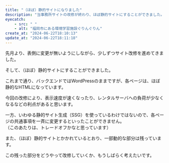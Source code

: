 ```yaml
---
title: "（ほぼ）静的サイトになりました"
description: "当事務所サイトの改修が終わり、ほぼ静的サイトにすることができました。"
eyecatch: 
    - src: " "
    - alt: "福岡市にある環境学習施設ぐりんぐりん"
create_at: "2024-06-22T18:10:13"
update_at: "2024-06-22T18:11:18"
---
```


先月より、表側に変更が無いようにしながら、少しずつサイト改修を進めてきました。

そして、（ほぼ）静的サイトにすることができました。

これまで通り、バックエンドではWordPressのままですが、各ページは、ほぼ静的なHTMLになっています。

今回の改修により、表示速度が速くなったり、レンタルサーバへの負荷が少なくなるなどの利点があると思います。

一方、いわゆる静的サイト生成（SSG）を使っているわけではないので、各ページの共通事項を一斉に変更するといったことができません。  
（このあたりは、トレードオフかなと思っています）

また、（ほぼ）静的サイトとかかれているとおり、一部動的な部分は残っています。

この残った部分をどうやって改修していくか、もうしばらく考えたいです。
